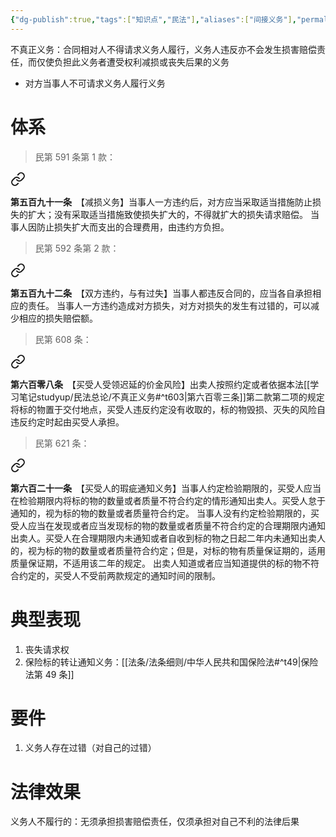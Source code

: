 ```yaml
---
{"dg-publish":true,"tags":["知识点","民法"],"aliases":["间接义务"],"permalink":"/学习笔记studyup/民法总论/不真正义务/","dgPassFrontmatter":true,"created":"2024-07-16T09:47:20.947+08:00","updated":"2024-12-01T20:09:45.869+08:00"}
---
```


‌不真正义务：合同相对人不得请求义务人履行，义务人违反亦不会发生损害赔偿责任，而仅使负担此义务者遭受权利减损或丧失后果的义务
- 对方当事人不可请求义务人履行义务
# 体系
>民第 591 条第 1 款：
<div class="transclusion internal-embed is-loaded"><a class="markdown-embed-link" href="/////#t591" aria-label="Open link"><svg xmlns="http://www.w3.org/2000/svg" width="24" height="24" viewBox="0 0 24 24" fill="none" stroke="currentColor" stroke-width="2" stroke-linecap="round" stroke-linejoin="round" class="svg-icon lucide-link"><path d="M10 13a5 5 0 0 0 7.54.54l3-3a5 5 0 0 0-7.07-7.07l-1.72 1.71"></path><path d="M14 11a5 5 0 0 0-7.54-.54l-3 3a5 5 0 0 0 7.07 7.07l1.71-1.71"></path></svg></a><div class="markdown-embed">



**第五百九十一条**　【减损义务】当事人一方违约后，对方应当采取适当措施防止损失的扩大；没有采取适当措施致使损失扩大的，不得就扩大的损失请求赔偿。
当事人因防止损失扩大而支出的合理费用，由违约方负担。 

</div></div>


>民第 592 条第 2 款：
<div class="transclusion internal-embed is-loaded"><a class="markdown-embed-link" href="/////#t592" aria-label="Open link"><svg xmlns="http://www.w3.org/2000/svg" width="24" height="24" viewBox="0 0 24 24" fill="none" stroke="currentColor" stroke-width="2" stroke-linecap="round" stroke-linejoin="round" class="svg-icon lucide-link"><path d="M10 13a5 5 0 0 0 7.54.54l3-3a5 5 0 0 0-7.07-7.07l-1.72 1.71"></path><path d="M14 11a5 5 0 0 0-7.54-.54l-3 3a5 5 0 0 0 7.07 7.07l1.71-1.71"></path></svg></a><div class="markdown-embed">



**第五百九十二条**　【双方违约，与有过失】当事人都违反合同的，应当各自承担相应的责任。
当事人一方违约造成对方损失，对方对损失的发生有过错的，可以减少相应的损失赔偿额。 

</div></div>


>民第 608 条：
<div class="transclusion internal-embed is-loaded"><a class="markdown-embed-link" href="/////#t608" aria-label="Open link"><svg xmlns="http://www.w3.org/2000/svg" width="24" height="24" viewBox="0 0 24 24" fill="none" stroke="currentColor" stroke-width="2" stroke-linecap="round" stroke-linejoin="round" class="svg-icon lucide-link"><path d="M10 13a5 5 0 0 0 7.54.54l3-3a5 5 0 0 0-7.07-7.07l-1.72 1.71"></path><path d="M14 11a5 5 0 0 0-7.54-.54l-3 3a5 5 0 0 0 7.07 7.07l1.71-1.71"></path></svg></a><div class="markdown-embed">



**第六百零八条**　【买受人受领迟延的价金风险】出卖人按照约定或者依据本法[[学习笔记studyup/民法总论/不真正义务#^t603\|第六百零三条]]第二款第二项的规定将标的物置于交付地点，买受人违反约定没有收取的，标的物毁损、灭失的风险自违反约定时起由买受人承担。 

</div></div>


>民第 621 条：
<div class="transclusion internal-embed is-loaded"><a class="markdown-embed-link" href="/////#t621" aria-label="Open link"><svg xmlns="http://www.w3.org/2000/svg" width="24" height="24" viewBox="0 0 24 24" fill="none" stroke="currentColor" stroke-width="2" stroke-linecap="round" stroke-linejoin="round" class="svg-icon lucide-link"><path d="M10 13a5 5 0 0 0 7.54.54l3-3a5 5 0 0 0-7.07-7.07l-1.72 1.71"></path><path d="M14 11a5 5 0 0 0-7.54-.54l-3 3a5 5 0 0 0 7.07 7.07l1.71-1.71"></path></svg></a><div class="markdown-embed">



**第六百二十一条**　【买受人的瑕疵通知义务】当事人约定检验期限的，买受人应当在检验期限内将标的物的数量或者质量不符合约定的情形通知出卖人。买受人怠于通知的，视为标的物的数量或者质量符合约定。
当事人没有约定检验期限的，买受人应当在发现或者应当发现标的物的数量或者质量不符合约定的合理期限内通知出卖人。买受人在合理期限内未通知或者自收到标的物之日起二年内未通知出卖人的，视为标的物的数量或者质量符合约定；但是，对标的物有质量保证期的，适用质量保证期，不适用该二年的规定。
出卖人知道或者应当知道提供的标的物不符合约定的，买受人不受前两款规定的通知时间的限制。 

</div></div>

# 典型表现
1. 丧失请求权
2. 保险标的转让通知义务：[[法条/法条细则/中华人民共和国保险法#^t49\|保险法第 49 条]]
# 要件
1. 义务人存在过错（对自己的过错）
# 法律效果 
义务人不履行的：无须承担损害赔偿责任，仅须承担对自己不利的法律后果